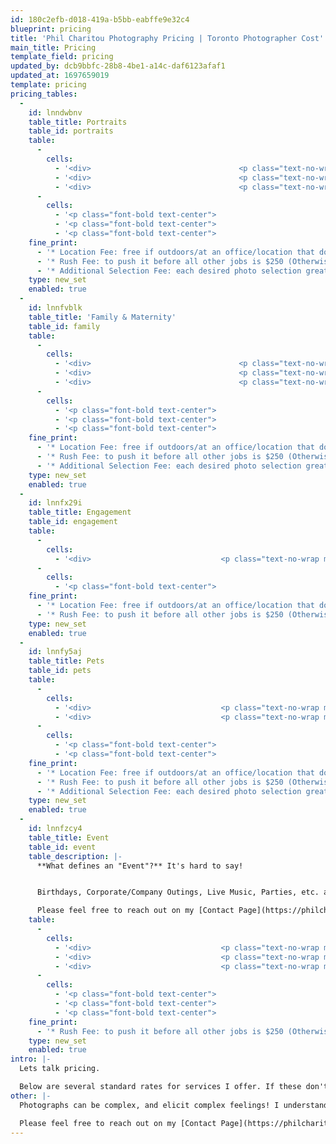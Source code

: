 ```yaml
---
id: 180c2efb-d018-419a-b5bb-eabffe9e32c4
blueprint: pricing
title: 'Phil Charitou Photography Pricing | Toronto Photographer Cost'
main_title: Pricing
template_field: pricing
updated_by: dcb9bbfc-28b8-4be1-a14c-daf6123afaf1
updated_at: 1697659019
template: pricing
pricing_tables:
  -
    id: lnndwbnv
    table_title: Portraits
    table_id: portraits
    table:
      -
        cells:
          - '<div>                                 <p class="text-no-wrap mb-3"><strong class="uppercase">Headshots</strong></p>                                 <p class="price">$300</p>                             </div>'
          - '<div>                                 <p class="text-no-wrap mb-3"><strong class="uppercase">Standard</strong></p>                                 <p class="price">$500</p>                             </div>'
          - '<div>                                 <p class="text-no-wrap mb-3"><strong class="uppercase">More Time</strong></p>                                 <p class="price">$100</p>                             </div>'
      -
        cells:
          - '<p class="font-bold text-center">                                 30 Minutes<br><br>                                 5 selections                             </p>'
          - '<p class="font-bold text-center">                                 1 Hour<br><br>                                 15-20 selections                             </p>'
          - '<p class="font-bold text-center">                                 Per Additional 30 Minutes                             </p>'
    fine_print:
      - '* Location Fee: free if outdoors/at an office/location that doesn’t require fee. Studio fee is additional if studio is preferred.'
      - '* Rush Fee: to push it before all other jobs is $250 (Otherwise processing time is 2-4 weeks)'
      - '* Additional Selection Fee: each desired photo selection greater the maximum per package is $25'
    type: new_set
    enabled: true
  -
    id: lnnfvblk
    table_title: 'Family & Maternity'
    table_id: family
    table:
      -
        cells:
          - '<div>                                 <p class="text-no-wrap mb-3"><strong class="uppercase">Mini</strong></p>                                 <p class="price">$250</p>                             </div>'
          - '<div>                                 <p class="text-no-wrap mb-3"><strong class="uppercase">Standard</strong></p>                                 <p class="price">$300</p>                             </div>'
          - '<div>                                 <p class="text-no-wrap mb-3"><strong class="uppercase">Max</strong></p>                                 <p class="price">$500</p>                             </div>'
      -
        cells:
          - '<p class="font-bold text-center">                             30 Minutes<br><br>                             10 selections                         </p>'
          - '<p class="font-bold text-center">                             45 Minutes<br><br>                             25 selections                         </p>'
          - '<p class="font-bold text-center">                             1 - 2 Hours<br><br>                             75+ selections<br>                         </p>'
    fine_print:
      - '* Location Fee: free if outdoors/at an office/location that doesn’t require fee. Studio fee is additional if studio is preferred.'
      - '* Rush Fee: to push it before all other jobs is $250 (Otherwise processing time is 2-4 weeks)'
      - '* Additional Selection Fee: each desired photo selection greater the maximum per package is $10'
    type: new_set
    enabled: true
  -
    id: lnnfx29i
    table_title: Engagement
    table_id: engagement
    table:
      -
        cells:
          - '<div>                             <p class="text-no-wrap mb-3"><strong class="uppercase">Standard</strong></p>                             <p class="price">$500</p>                         </div>'
      -
        cells:
          - '<p class="font-bold text-center">                             1 - 1.5 Hours<br><br>                             50+ selections<br><br>                             High Resolution Downloadable Gallery (unlimited personal sharing / printing)                         </p>'
    fine_print:
      - '* Location Fee: free if outdoors/at an office/location that doesn’t require fee. Studio fee is additional if studio is preferred.'
      - '* Rush Fee: to push it before all other jobs is $250 (Otherwise processing time is 2-4 weeks)'
    type: new_set
    enabled: true
  -
    id: lnnfy5aj
    table_title: Pets
    table_id: pets
    table:
      -
        cells:
          - '<div>                             <p class="text-no-wrap mb-3"><strong class="uppercase">Solo</strong></p>                             <p class="price">$250</p>                         </div>'
          - '<div>                             <p class="text-no-wrap mb-3"><strong class="uppercase">Group / Extended Solo</strong></p>                             <p class="price">$300</p>                         </div>'
      -
        cells:
          - '<p class="font-bold text-center">                             45 Minutes<br><br>                             10 selections                         </p>'
          - '<p class="font-bold text-center">                             1 Hour<br><br>                             25 selections                         </p>'
    fine_print:
      - '* Location Fee: free if outdoors/at an office/location that doesn’t require fee. Studio fee is additional if studio is preferred.'
      - '* Rush Fee: to push it before all other jobs is $250 (Otherwise processing time is 2-4 weeks)'
      - '* Additional Selection Fee: each desired photo selection greater the maximum per package is $25'
    type: new_set
    enabled: true
  -
    id: lnnfzcy4
    table_title: Event
    table_id: event
    table_description: |-
      **What defines an "Event"?** It's hard to say!


      Birthdays, Corporate/Company Outings, Live Music, Parties, etc. all fall under this category. As such, the rates will vary on a case-by-case basis but I have some rough outlines listed below. Depending on the scope and expectations for your particular situation these fees may be lower or higher.<br><br>

      Please feel free to reach out on my [Contact Page](https://philcharitou.com/contact) to receive a custom quote and chat more!</p>
    table:
      -
        cells:
          - '<div>                             <p class="text-no-wrap mb-3"><strong class="uppercase">Corporate</strong></p>                             <p class="price">$800+</p>                         </div>'
          - '<div>                             <p class="text-no-wrap mb-3"><strong class="uppercase">Family</strong></p>                             <p class="price">$250+</p>                         </div>'
          - '<div>                             <p class="text-no-wrap mb-3"><strong class="uppercase">Friends + Family</strong></p>                             <p class="price">$500+</p>                         </div>'
      -
        cells:
          - '<p class="font-bold text-center">                             30 Minutes - 3 Hours<br><br>                             50+ selections                         </p>'
          - '<p class="font-bold text-center">                             30 Minutes - 1 Hour<br><br>                             30+ selections                         </p>'
          - '<p class="font-bold text-center">                             30 Minutes - 3 Hours<br><br>                             50 - 500 selections<br>                         </p>'
    fine_print:
      - '* Rush Fee: to push it before all other jobs is $250 (Otherwise processing time is 2-4 weeks)'
    type: new_set
    enabled: true
intro: |-
  Lets talk pricing.

  Below are several standard rates for services I offer. If these don't meet your needs or you were expecting something different I would be happy to talk to you can figure out a solution. These prices exist in an effort to be _honest and transparent_! Please take a look and if you still have questions you can reach me through my [Contact Page](https://philcharitou.com/contact).
other: |-
  Photographs can be complex, and elicit complex feelings! I understand that to you, these photos can represent anything from a personal branding measure to capturing timeless moments for your friend and family. As such, there is no "one price fits all". I offer standard rates to be transparent and so none of your valuable time is wasted shopping around for quotes. That being said, sometimes these rates can't capture every type of shoot.

  Please feel free to reach out on my [Contact Page](https://philcharitou.com/contact) to receive a custom quote and chat more!
---
```


